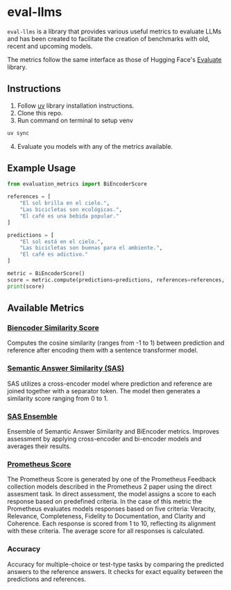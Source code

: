 # eval-llms
`eval-llms` is a library that provides various useful metrics to evaluate LLMs and has been created to facilitate the creation of benchmarks 
with old, recent and upcoming models.

The metrics follow the same interface as those of Hugging Face's [Evaluate](https://huggingface.co/docs/evaluate/index) library.

## Instructions
1. Follow [uv](https://github.com/astral-sh/uv) library installation instructions.
2. Clone this repo.
3. Run command on terminal to setup venv
```bash
uv sync
```
4. Evaluate you models with any of the metrics available.


## Example Usage

```python
from evaluation_metrics import BiEncoderScore

references = [
    "El sol brilla en el cielo.",
    "Las bicicletas son ecológicas.",
    "El café es una bebida popular."
]

predictions = [
    "El sol está en el cielo.",
    "Las bicicletas son buenas para el ambiente.",
    "El café es adictivo."
]

metric = BiEncoderScore()
score = metric.compute(predictions=predictions, references=references, batch_size=4)
print(score)
```

## Available Metrics
### [Biencoder Similarity Score](https://arxiv.org/abs/2108.06130)
Computes the cosine similarity (ranges from -1  to 1) between prediction and reference
after encoding them with a sentence transformer model. 

### [Semantic Answer Similarity (SAS)](https://arxiv.org/abs/2108.06130)
SAS utilizes a cross-encoder model where prediction and reference are joined together with a separator token.
The model then generates a similarity score ranging from 0 to 1.

### [SAS Ensemble](https://arxiv.org/abs/2108.06130)
Ensemble of Semantic Answer Similarity and BiEncoder metrics.
Improves assessment by applying cross-encoder and bi-encoder models and averages their results.

### [Prometheus Score](https://arxiv.org/abs/2405.01535)
The Prometheus Score is generated by one of the Prometheus Feedback collection models described in the
Prometheus 2 paper using the direct assesment task. In direct assessment, the model assigns a score to each response based on predefined criteria. 
In the case of this metric the Prometheus evaluates models responses based on five criteria: Veracity, Relevance, 
Completeness, Fidelity to Documentation, and Clarity and Coherence. Each response is scored from 1 to 10, 
reflecting its alignment with these criteria. The average score for all responses is calculated.

### Accuracy
Accuracy for multiple-choice or test-type tasks by comparing the predicted answers to the reference answers.
It checks for exact equality between the predictions and references.



